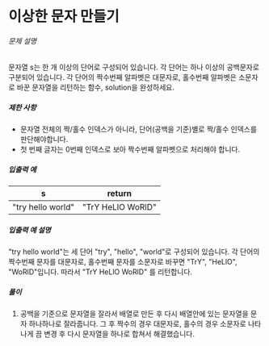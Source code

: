 # 이상한 문자 만들기
###### 문제 설명

문자열 s는 한 개 이상의 단어로 구성되어 있습니다. 각 단어는 하나 이상의 공백문자로 구분되어 있습니다. 각 단어의 짝수번째 알파벳은 대문자로, 홀수번째 알파벳은 소문자로 바꾼 문자열을 리턴하는 함수, solution을 완성하세요.

##### 제한 사항

-   문자열 전체의 짝/홀수 인덱스가 아니라, 단어(공백을 기준)별로 짝/홀수 인덱스를 판단해야합니다.
-   첫 번째 글자는 0번째 인덱스로 보아 짝수번째 알파벳으로 처리해야 합니다.

##### 입출력 예
|s|return|
|--|--|
|"try hello world"|"TrY HeLlO WoRlD"|

##### 입출력 예 설명

"try hello world"는 세 단어 "try", "hello", "world"로 구성되어 있습니다. 각 단어의 짝수번째 문자를 대문자로, 홀수번째 문자를 소문자로 바꾸면 "TrY", "HeLlO", "WoRlD"입니다. 따라서 "TrY HeLlO WoRlD" 를 리턴합니다.

##### 풀이
1. 공백을 기준으로 문자열을 잘라서 배열로 만든 후 다시 배열안에 있는 문자열을 문자 하나하나로 잘라줍니다. 그 후 짝수의 경우 대문자로, 홀수의 경우 소문자로 나타나게 끔 변경 후 다시 문자열을 하나로 합쳐서 해결했습니다.